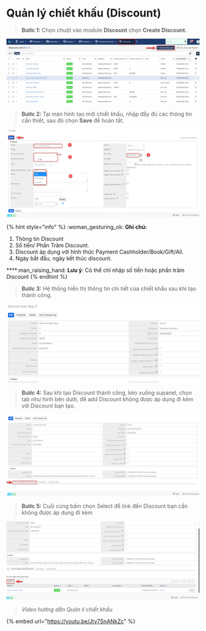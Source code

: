 # Quản lý chiết khấu (Discount)

> **Bước 1:** Chọn chuột vào module **Discount** chọn **Create Discount.**

![](<../../.gitbook/assets/discount1 (1).png>)

> **Bước 2:** Tại màn hình tạo mới chiết khấu, nhập đầy đủ các thông tin cần thiết, sau đó chọn **Save** để hoàn tất.

![](<../../.gitbook/assets/discount2 (1).png>)

{% hint style="info" %}
:woman\_gesturing\_ok: **Ghi chú:**

1. Thông tin Discount
2. Số tiền/ Phần Trăm Discount.
3. Discount áp dụng với hình thức Payment Cashholder/Book/Gift/All.
4. Ngày bắt đầu, ngày kết thúc discount.

****:man\_raising\_hand: **Lưu ý**: Có thể chỉ nhập số tiền hoặc phần trăm Discount
{% endhint %}

> **Bước 3:** Hệ thống hiển thị thông tin chi tiết của chiết khấu sau khi tạo thành công.

![](../../.gitbook/assets/discount3.png)

> **Bước 4:** Sau khi tạo Discount thành công, kéo xuống supanel, chọn tab như hình bên dưới, để add Discount không được áp dụng đi kèm với Discount bạn tạo.

![](../../.gitbook/assets/discobt.png)

> **Bước 5:** Cuối cùng bấm chọn Select để link đến Discount bạn cần không được áp dụng đi kèm&#x20;

![](../../.gitbook/assets/disoct.png)

> _Video hướng dẫn Quản lí chiết khấu_

{% embed url="https://youtu.be/Jty7SnANkZc" %}

